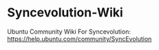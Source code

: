 Syncevolution-Wiki
==================

Ubuntu Community Wiki For Syncevolution: https://help.ubuntu.com/community/SyncEvolution
